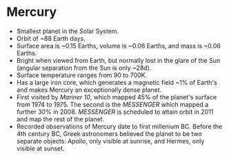 Mercury
=======

* Smallest planet in the Solar System.
* Orbit of ~88 Earth days.
* Surface area is ~0.15 Earths, volume is ~0.06 Earths, and mass is ~0.06 Earths.
* Bright when viewed from Earth, but normally lost in the glare of the Sun (angular separation from the Sun is only ~28d).
* Surface temperature ranges from 90 to 700K.
* Has a large iron core, which generates a magnetic field ~1% of Earth's and makes Mercury an exceptionally dense planet.
* First visited by _Mariner 10_, which mapped 45% of the planet's surface from 1974 to 1975. The second is the _MESSENGER_ which mapped a further 30% in 2008. _MESSENGER_ is scheduled to attain orbit in  2011 and map the rest of the planet.
* Recorded observations of Mercury date to first millenium BC. Before the 4th century BC, Greek astronomers believed the planet to be two separate objects: Apollo, only visible at sunrise, and Hermes, only visible at sunset.

